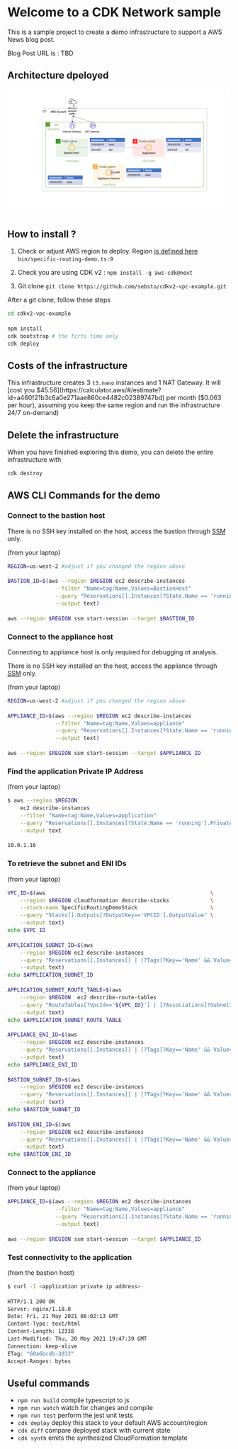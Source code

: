# Welcome to a CDK Network sample

This is a sample project to create a demo infrastructure to support a AWS News blog post.

Blog Post URL is : TBD

## Architecture dpeloyed 

![architeture deployed](illustration/Slide1.png)

## How to install ?

1. Check or adjust AWS region to deploy. Region [is defined here](https://github.com/sebsto/cdkv2-vpc-example/blob/main/bin/specific-routing-demo.ts#L9) `bin/specific-routing-demo.ts:9`

2. Check you are using CDK v2 : `npm install -g aws-cdk@next`

3. Git clone `git clone https://github.com/sebsto/cdkv2-vpc-example.git`

After a git clone, follow these steps 

```bash
cd cdkv2-vpc-example

npm install 
cdk bootstrap # the firts time only
cdk deploy 
```

## Costs of the infrastructure

This infrastructure creates 3 `t3.nano` instances and 1 NAT Gateway. It will [cost you $45.56](https://calculator.aws/#/estimate?id=a460f21b3c6a0e271aae860ce4482c02389747bd) per month ($0.063 per hour), assuming you keep the same region and run the infrastructure 24/7 on-demand)

## Delete the infrastructure 

When you have finished exploring this demo, you can delete the entire infrastructure with 

```bash
cdk destroy
```

## AWS CLI Commands for the demo 

### Connect to the bastion host

There is no SSH key installed on the host, access the bastion through [SSM](https://docs.aws.amazon.com/systems-manager/latest/userguide/session-manager.html) only.

(from your laptop) 

```zsh
REGION=us-west-2 #adjust if you changed the region above 

BASTION_ID=$(aws --region $REGION ec2 describe-instances                                 \
               --filter "Name=tag:Name,Values=BastionHost"                               \
               --query "Reservations[].Instances[?State.Name == 'running'].InstanceId[]" \
               --output text)

aws --region $REGION ssm start-session --target $BASTION_ID
```

### Connect to the appliance host

Connecting to appliance host is only required for debugging ot analysis.

There is no SSH key installed on the host, access the appliance through [SSM](https://docs.aws.amazon.com/systems-manager/latest/userguide/session-manager.html) only.

(from your laptop) 

```zsh
REGION=us-west-2 #adjust if you changed the region above 

APPLIANCE_ID=$(aws --region $REGION ec2 describe-instances                                 \
               --filter "Name=tag:Name,Values=appliance"                               \
               --query "Reservations[].Instances[?State.Name == 'running'].InstanceId[]" \
               --output text)

aws --region $REGION ssm start-session --target $APPLIANCE_ID
```

### Find the application Private IP Address

(from your laptop) 

```zsh
$ aws --region $REGION 
    ec2 describe-instances                                                        \
    --filter "Name=tag:Name,Values=application"                                   \
    --query "Reservations[].Instances[?State.Name == 'running'].PrivateIpAddress" \
    --output text  

10.0.1.16
```

### To retrieve the subnet and ENI IDs 

(from your laptop)

```zsh
VPC_ID=$(aws                                                    \
    --region $REGION cloudformation describe-stacks             \
    --stack-name SpecificRoutingDemoStack                       \
    --query "Stacks[].Outputs[?OutputKey=='VPCID'].OutputValue" \
    --output text)
echo $VPC_ID

APPLICATION_SUBNET_ID=$(aws                                                                                           \
    --region $REGION ec2 describe-instances                                                                           \
    --query "Reservations[].Instances[] | [?Tags[?Key=='Name' && Value=='application']].NetworkInterfaces[].SubnetId" \
    --output text)
echo $APPLICATION_SUBNET_ID

APPLICATION_SUBNET_ROUTE_TABLE=$(aws                                                                                 \
    --region $REGION  ec2 describe-route-tables                                                                      \
    --query "RouteTables[?VpcId=='${VPC_ID}'] | [?Associations[?SubnetId=='${APPLICATION_SUBNET_ID}']].RouteTableId" \
    --output text)
echo $APPLICATION_SUBNET_ROUTE_TABLE

APPLIANCE_ENI_ID=$(aws                                                                                                        \
    --region $REGION ec2 describe-instances                                                                                   \
    --query "Reservations[].Instances[] | [?Tags[?Key=='Name' && Value=='appliance']].NetworkInterfaces[].NetworkInterfaceId" \
    --output text)
echo $APPLIANCE_ENI_ID
 
BASTION_SUBNET_ID=$(aws                                                                                               \
    --region $REGION ec2 describe-instances                                                                           \
    --query "Reservations[].Instances[] | [?Tags[?Key=='Name' && Value=='BastionHost']].NetworkInterfaces[].SubnetId" \
    --output text)    
echo $BASTION_SUBNET_ID

BASTION_ENI_ID=$(aws                                                                                                          \
    --region $REGION ec2 describe-instances                                                                                     \
    --query "Reservations[].Instances[] | [?Tags[?Key=='Name' && Value=='BastionHost']].NetworkInterfaces[].NetworkInterfaceId" \
    --output text)
echo $BASTION_ENI_ID
```

### Connect to the appliance 

(from your laptop) 

```zsh
APPLIANCE_ID=$(aws --region $REGION ec2 describe-instances                               \
               --filter "Name=tag:Name,Values=appliance"                                 \
               --query "Reservations[].Instances[?State.Name == 'running'].InstanceId[]" \
               --output text)

aws --region $REGION ssm start-session --target $APPLIANCE_ID
```

### Test connectivity to the application

(from the bastion host) 

```zsh
$ curl -I <application private ip address>

HTTP/1.1 200 OK
Server: nginx/1.18.0
Date: Fri, 21 May 2021 08:02:13 GMT
Content-Type: text/html
Content-Length: 12338
Last-Modified: Thu, 20 May 2021 19:47:39 GMT
Connection: keep-alive
ETag: "60a6bcdb-3032"
Accept-Ranges: bytes
```

## Useful commands

 * `npm run build`   compile typescript to js
 * `npm run watch`   watch for changes and compile
 * `npm run test`    perform the jest unit tests
 * `cdk deploy`      deploy this stack to your default AWS account/region
 * `cdk diff`        compare deployed stack with current state
 * `cdk synth`       emits the synthesized CloudFormation template
